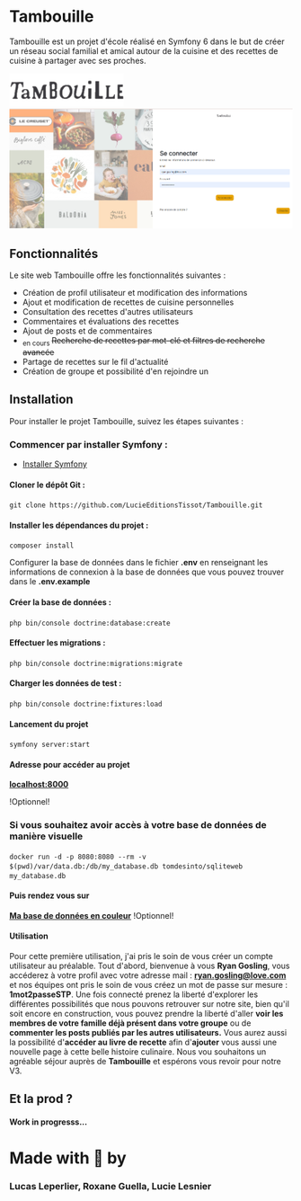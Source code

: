 # Tambouille

Tambouille est un projet d'école réalisé en Symfony 6 dans le but de créer un réseau social familial et amical autour de la cuisine et des recettes de cuisine à partager avec ses proches.

![Cover](https://github.com/LucieEditionsTissot/Tambouille/blob/main/public/assets/logo_tambouille.png)
![Cover](https://github.com/LucieEditionsTissot/Tambouille/blob/main/public/assets/tambouille.png)

## Fonctionnalités
Le site web Tambouille offre les fonctionnalités suivantes :

* Création de profil utilisateur et modification des informations
* Ajout et modification de recettes de cuisine personnelles
* Consultation des recettes d'autres utilisateurs
* Commentaires et évaluations des recettes
* Ajout de posts et de commentaires
* <sub>en cours </sub>~~Recherche de recettes par mot-clé et filtres de recherche avancée~~
* Partage de recettes sur le fil d'actualité
* Création de groupe et possibilité d'en rejoindre un

## Installation
Pour installer le projet Tambouille, suivez les étapes suivantes :

### Commencer par installer Symfony :

* [Installer Symfony](https://symfony.com/doc/current/setup.html#setting-up-an-existing-symfony-project)


#### Cloner le dépôt Git : 

``git clone https://github.com/LucieEditionsTissot/Tambouille.git``

#### Installer les dépendances du projet : 

``composer install``

Configurer la base de données dans le fichier **.env** en renseignant les informations de connexion à la base de données que vous pouvez trouver dans le **.env.example**

#### Créer la base de données : 

``php bin/console doctrine:database:create``

#### Effectuer les migrations : 

``php bin/console doctrine:migrations:migrate``

#### Charger les données de test : 

``php bin/console doctrine:fixtures:load ``

#### Lancement du projet
``symfony server:start``

#### Adresse pour accéder au projet 

**[localhost:8000](http://localhost:8000/login)**

!Optionnel!
 ### Si vous souhaitez avoir accès à votre base de données de manière visuelle

``docker run -d -p 8080:8080 --rm -v $(pwd)/var/data.db:/db/my_database.db tomdesinto/sqliteweb my_database.db``

#### Puis rendez vous sur 
**[Ma base de données en couleur](http://localhost:8080/)**
!Optionnel!

#### Utilisation

Pour cette première utilisation, j'ai pris le soin de vous créer un compte utilisateur au préalable.
Tout d'abord, bienvenue à vous **Ryan Gosling**, vous accéderez à votre profil avec votre adresse mail : **ryan.gosling@love.com** et nos équipes ont pris le soin de vous créez un mot de passe sur mesure : **1mot2passeSTP**.
Une fois connecté prenez la liberté d'explorer les différentes possibilités que nous pouvons retrouver sur notre site, bien qu'il soit encore en construction, vous pouvez prendre la liberté d'aller **voir les membres de votre famille déjà présent dans votre groupe** ou de **commenter les posts publiés par les autres utilisateurs.**
Vous aurez aussi la possibilité d'**accéder au livre de recette** afin d'**ajouter** vous aussi une nouvelle page à cette belle histoire culinaire.
Nous vou souhaitons un agréable séjour auprès de **Tambouille** et espérons vous revoir pour notre V3.

## Et la prod ?
#### **Work in progresss...**

# Made with :sparkling_heart: by
### Lucas Leperlier, Roxane Guella, Lucie Lesnier



